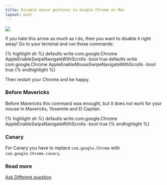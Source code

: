 ```yaml
---
title: Disable mouse gestures in Google Chrome on Mac
layout: post
---
```


![](https://cloud.githubusercontent.com/assets/1079135/10726981/b0bc6256-7bd6-11e5-9e6a-f29a8f2b723f.png)

If you hate this arrow as much as I do, then you want to disable it right away! Go to your terminal and run these commands:

{% highlight sh %}
defaults write com.google.Chrome AppleEnableSwipeNavigateWithScrolls -bool true
defaults write com.google.Chrome AppleEnableMouseSwipeNavigateWithScrolls -bool true
{% endhighlight %}

Then restart your Chrome and be happy.

### Before Mavericks
Before Mavericks this command was enought, but it does not work for your mouse in Mavericks, Yosemite and El Capitan.

{% highlight sh %}
defaults write com.google.Chrome AppleEnableSwipeNavigateWithScrolls -bool true
{% endhighlight %}

### Canary
For Canary you have to replace `com.google.Chrome` with `com.google.Chrome.canary`.

### Read more
[Ask Different question](http://apple.stackexchange.com/questions/21236/how-do-i-disable-chromes-two-finger-back-forward-navigation)
